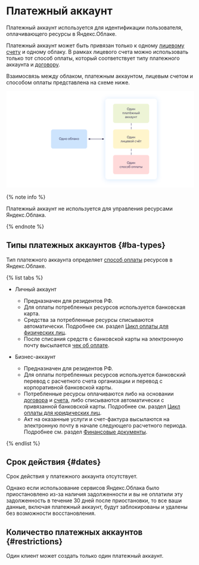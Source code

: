 # Платежный аккаунт

Платежный аккаунт используется для идентификации пользователя, оплачивающего ресурсы в Яндекс.Облаке.

Платежный аккаунт может быть привязан только к одному [лицевому счету](personal-account.md) и одному облаку. В рамках лицевого счета можно использовать только тот способ оплаты, который соответствует типу платежного аккаунта и [договору](contract.md).

Взаимосвязь между облаком, платежным аккаунтом, лицевым счетом и способом оплаты представлена на схеме ниже.

![image](../_assets/cloud-billing-account.png)

{% note info %}

Платежный аккаунт не используется для управления ресурсами Яндекс.Облака.

{% endnote %}

## Типы платежных аккаунтов {#ba-types}

Тип платежного аккаунта определяет [способ оплаты](../payment/payment-methods.md) ресурсов в Яндекс.Облаке.

{% list tabs %}

 - Личный аккаунт
  
   - Предназначен для резидентов РФ.
   - Для оплаты потребленных ресурсов используется банковская карта.
   - Средства за потребленные ресурсы списываются автоматически. Подробнее см. раздел [Цикл оплаты для физических лиц](../payment/billing-cycle-individual.md).
   - После списания средств с банковской карты на электронную почту высылается [чек об оплате](individual-bill.md).
  
 - Бизнес-аккаунт
  
   - Предназначен для резидентов РФ.
   - Для оплаты потребленных ресурсов используется банковский перевод с расчетного счета организации и перевод с корпоративной банковской карты.
   - Потребленные ресурсы оплачиваются либо на основании [договора](../concepts/contract.md) и [счета](bill.md), либо списываются автоматически с привязанной банковской карты. Подробнее см. раздел [Цикл оплаты для юридических лиц](../payment/billing-cycle-business.md).
   - Акт на оказанные услуги и счет-фактура высылаются на электронную почту в начале следующего расчетного периода. Подробнее см. раздел [Финансовые документы](../payment/documents.md).
  
  
  
{% endlist %}


## Срок действия  {#dates}

Срок действия у платежного аккаунта отсутствует.

Однако если использование сервисов Яндекс.Облака было приостановлено из-за наличия задолженности и вы не оплатили эту задолженность в течение 30 дней после приостановки, то все ваши данные, включая платежный аккаунт, будут заблокированы и удалены без возможности восстановления.

## Количество платежных аккаунтов {#restrictions}

Один клиент может создать только один платежный аккаунт.


